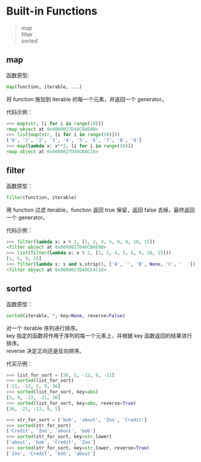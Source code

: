 # Built-in Functions

> map  
> filter  
> sorted

## map

函数原型:

```python
map(function, iterable, ...)
```

将 function 施加到 iterable 的每一个元素，并返回一个 generator。

代码示例：

```python
>>> map(str, [i for i in range(10)])
<map object at 0x0000027D40CBAE80>
>>> list(map(str, [i for i in range(10)]))
['0', '1', '2', '3', '4', '5', '6', '7', '8', '9']
>>> map(lambda x: x**2, [i for i in range(10)])
<map object at 0x0000027D40CBAC18>
```

## filter

函数原型：

```python
filter(function, iterable)
```

用 function 过滤 iterable，function 返回 true 保留，返回 false 去掉，最终返回一个 generator。

代码示例：

```python
>>> filter(lambda x: x % 2, [1, 2, 4, 5, 6, 9, 10, 15])
<filter object at 0x0000027D40CBAE80>
>>> list(filter(lambda x: x % 2, [1, 2, 4, 5, 6, 9, 10, 15]))
[1, 5, 9, 15]
>>> filter(lambda s: s and s.strip(), ['A', '', 'B', None, 'C', '  '])
<filter object at 0x0000027D40CC4C18>
```

## sorted

函数原型：

```python
sorted(iterable, *, key=None, reverse=False)
```

对一个 iterable 序列进行排序。  
key 指定的函数将作用于序列的每一个元素上，并根据 key 函数返回的结果进行排序。  
reverse 决定正向还是反向排序。  

代买示例：

```python
>>> list_for_sort = [36, 5, -12, 9, -21]
>>> sorted(list_for_sort)
[-21, -12, 5, 9, 36]
>>> sorted(list_for_sort, key=abs)
[5, 9, -12, -21, 36]
>>> sorted(list_for_sort, key=abs, reverse=True)
[36, -21, -12, 9, 5]

>>> str_for_sort = ['bob', 'about', 'Zoo', 'Credit']
>>> sorted(str_for_sort)
['Credit', 'Zoo', 'about', 'bob']
>>> sorted(str_for_sort, key=str.lower)
['about', 'bob', 'Credit', 'Zoo']
>>> sorted(str_for_sort, key=str.lower, reverse=True)
['Zoo', 'Credit', 'bob', 'about']
```
